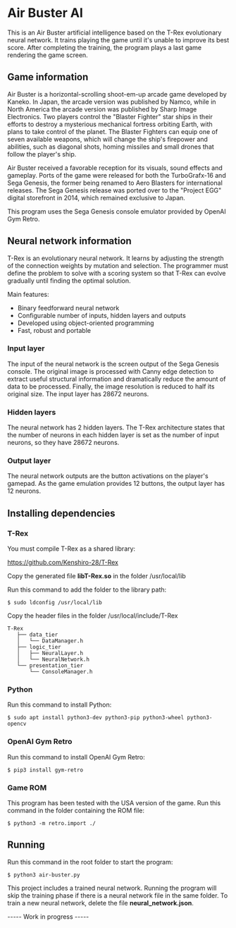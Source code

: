 # Air Buster AI

This is an Air Buster artificial intelligence based on the T-Rex evolutionary neural network. It trains playing the game until it's unable to improve its best score. After completing the training, the program plays a last game rendering the game screen.

## Game information

Air Buster is a horizontal-scrolling shoot-em-up arcade game developed by Kaneko. In Japan, the arcade version was published by Namco, while in North America the arcade version was published by Sharp Image Electronics. Two players control the "Blaster Fighter" star ships in their efforts to destroy a mysterious mechanical fortress orbiting Earth, with plans to take control of the planet. The Blaster Fighters can equip one of seven available weapons, which will change the ship's firepower and abilities, such as diagonal shots, homing missiles and small drones that follow the player's ship.

Air Buster received a favorable reception for its visuals, sound effects and gameplay. Ports of the game were released for both the TurboGrafx-16 and Sega Genesis, the former being renamed to Aero Blasters for international releases. The Sega Genesis release was ported over to the "Project EGG" digital storefront in 2014, which remained exclusive to Japan. 

This program uses the Sega Genesis console emulator provided by OpenAI Gym Retro.

## Neural network information

T-Rex is an evolutionary neural network. It learns by adjusting the strength of the connection weights by mutation and selection. The programmer must define the problem to solve with a scoring system so that T-Rex can evolve gradually until finding the optimal solution.

Main features:

- Binary feedforward neural network
- Configurable number of inputs, hidden layers and outputs
- Developed using object-oriented programming
- Fast, robust and portable

### Input layer

The input of the neural network is the screen output of the Sega Genesis console. The original image is processed with Canny edge detection to extract useful structural information and dramatically reduce the amount of data to be processed. Finally, the image resolution is reduced to half its original size. The input layer has 28672 neurons.

### Hidden layers

The neural network has 2 hidden layers. The T-Rex architecture states that the number of neurons in each hidden layer is set as the number of input neurons, so they have 28672 neurons.

### Output layer

The neural network outputs are the button activations on the player's gamepad. As the game emulation provides 12 buttons, the output layer has 12 neurons.

## Installing dependencies

### T-Rex

You must compile T-Rex as a shared library:

https://github.com/Kenshiro-28/T-Rex

Copy the generated file **libT-Rex.so** in the folder /usr/local/lib

Run this command to add the folder to the library path:

```
$ sudo ldconfig /usr/local/lib
```

Copy the header files in the folder /usr/local/include/T-Rex

``` 
T-Rex
   ├── data_tier
   │   └── DataManager.h
   ├── logic_tier
   │   ├── NeuralLayer.h
   │   └── NeuralNetwork.h
   └── presentation_tier
       └── ConsoleManager.h
```

### Python

Run this command to install Python:

```
$ sudo apt install python3-dev python3-pip python3-wheel python3-opencv
```

### OpenAI Gym Retro

Run this command to install OpenAI Gym Retro:

```
$ pip3 install gym-retro
```

### Game ROM

This program has been tested with the USA version of the game. Run this command in the folder containing the ROM file:

```
$ python3 -m retro.import ./
```

## Running

Run this command in the root folder to start the program:

```
$ python3 air-buster.py
```

This project includes a trained neural network. Running the program will skip the training phase if there is a neural network file in the same folder. To train a new neural network, delete the file **neural_network.json**.

----- Work in progress -----
